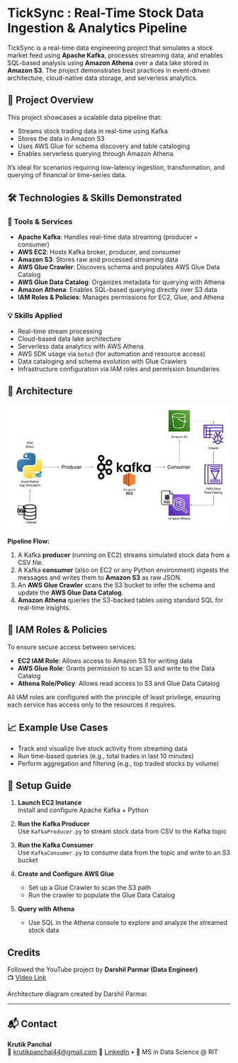 # TickSync : Real-Time Stock Data Ingestion & Analytics Pipeline

TickSync is a real-time data engineering project that simulates a stock market feed using **Apache Kafka**, processes streaming data, and enables SQL-based analysis using **Amazon Athena** over a data lake stored in **Amazon S3**. The project demonstrates best practices in event-driven architecture, cloud-native data storage, and serverless analytics.

## 🚀 Project Overview

This project showcases a scalable data pipeline that:
- Streams stock trading data in real-time using Kafka
- Stores the data in Amazon S3
- Uses AWS Glue for schema discovery and table cataloging
- Enables serverless querying through Amazon Athena

It’s ideal for scenarios requiring low-latency ingestion, transformation, and querying of financial or time-series data.

## 🛠️ Technologies & Skills Demonstrated

### 🔧 Tools & Services
- **Apache Kafka**: Handles real-time data streaming (producer + consumer)
- **AWS EC2**: Hosts Kafka broker, producer, and consumer
- **Amazon S3**: Stores raw and processed streaming data
- **AWS Glue Crawler**: Discovers schema and populates AWS Glue Data Catalog
- **AWS Glue Data Catalog**: Organizes metadata for querying with Athena
- **Amazon Athena**: Enables SQL-based querying directly over S3 data
- **IAM Roles & Policies**: Manages permissions for EC2, Glue, and Athena

### 💡 Skills Applied
- Real-time stream processing
- Cloud-based data lake architecture
- Serverless data analytics with AWS Athena
- AWS SDK usage via `boto3` (for automation and resource access)
- Data cataloging and schema evolution with Glue Crawlers
- Infrastructure configuration via IAM roles and permission boundaries

## 🧩 Architecture

![Architecture](./Architecture.jpg)

**Pipeline Flow:**
1. A Kafka **producer** (running on EC2) streams simulated stock data from a CSV file.
2. A Kafka **consumer** (also on EC2 or any Python environment) ingests the messages and writes them to **Amazon S3** as raw JSON.
3. An **AWS Glue Crawler** scans the S3 bucket to infer the schema and update the **AWS Glue Data Catalog**.
4. **Amazon Athena** queries the S3-backed tables using standard SQL for real-time insights.

## 🔐 IAM Roles & Policies

To ensure secure access between services:

- **EC2 IAM Role**: Allows access to Amazon S3 for writing data
- **AWS Glue Role**: Grants permission to scan S3 and write to the Data Catalog
- **Athena Role/Policy**: Allows read access to S3 and Glue Data Catalog

All IAM roles are configured with the principle of least privilege, ensuring each service has access only to the resources it requires.

## 📈 Example Use Cases

- Track and visualize live stock activity from streaming data
- Run time-based queries (e.g., total trades in last 10 minutes)
- Perform aggregation and filtering (e.g., top traded stocks by volume)

## 🧪 Setup Guide

1. **Launch EC2 Instance**  
   Install and configure Apache Kafka + Python

2. **Run the Kafka Producer**  
   Use `KafkaProducer.py` to stream stock data from CSV to the Kafka topic

3. **Run the Kafka Consumer**  
   Use `KafkaConsumer.py` to consume data from the topic and write to an S3 bucket

4. **Create and Configure AWS Glue**  
   - Set up a Glue Crawler to scan the S3 path
   - Run the crawler to populate the Glue Data Catalog

5. **Query with Athena**  
   - Use SQL in the Athena console to explore and analyze the streamed stock data

## Credits

Followed the YouTube project by **Darshil Parmar (Data Engineer)**  
📺 [Video Link](https://www.youtube.com/embed/KerNf0NANMo)

Architecture diagram created by Darshil Parmar.

---

## 📬 Contact

**Krutik Panchal**  
📧 krutikpanchal44@gmail.com 
🔗 [LinkedIn]((https://www.linkedin.com/in/krutik-panchal4/)) • 🧠 MS in Data Science @ RIT




